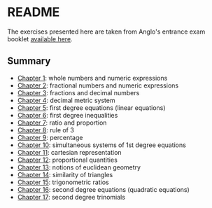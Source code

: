 # README

The exercises presented here are taken from Anglo's entrance exam booklet [available here](./Anglo_apostila_zero_math.pdf).

## Summary

- [Chapter 1](./chapter01.md): whole numbers and numeric expressions
- [Chapter 2](no-link): fractional numbers and numeric expressions
- [Chapter 3](no-link): fractions and decimal numbers
- [Chapter 4](no-link): decimal metric system
- [Chapter 5](no-link): first degree equations (linear equations)
- [Chapter 6](no-link): first degree inequalities
- [Chapter 7](no-link): ratio and proportion
- [Chapter 8](no-link): rule of 3
- [Chapter 9](no-link): percentage
- [Chapter 10](no-link): simultaneous systems of 1st degree equations
- [Chapter 11](no-link): cartesian representation
- [Chapter 12](no-link): proportional quantities
- [Chapter 13](no-link): notions of euclidean geometry
- [Chapter 14](no-link): similarity of triangles
- [Chapter 15](no-link): trigonometric ratios
- [Chapter 16](no-link): second degree equations (quadratic equations)
- [Chapter 17](no-link): second degree trinomials
